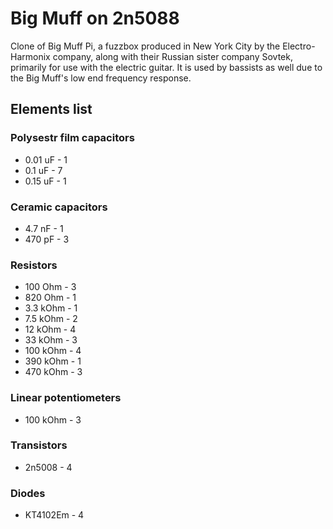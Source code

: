 Big Muff on 2n5088
=================
Clone of Big Muff Pi,  a fuzzbox produced in New York City by 
the Electro-Harmonix company, along with their Russian sister 
company Sovtek, primarily for use with the electric guitar. 
It is used by bassists as well due to the Big Muff's low end 
frequency response.

## Elements list

### Polysestr film capacitors
* 0.01 uF 	- 1
* 0.1 uF	- 7
* 0.15 uF	- 1

### Ceramic capacitors
* 4.7 nF	- 1
* 470 pF	- 3

### Resistors
* 100 Ohm	- 3
* 820 Ohm	- 1
* 3.3 kOhm	- 1
* 7.5 kOhm	- 2
* 12 kOhm	- 4
* 33 kOhm	- 3
* 100 kOhm	- 4
* 390 kOhm	- 1
* 470 kOhm	- 3

### Linear potentiometers
* 100 kOhm	- 3

### Transistors
* 2n5008	- 4

### Diodes
* KT4102Em	- 4
